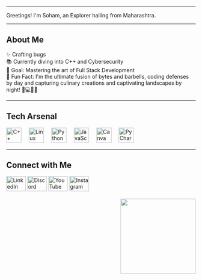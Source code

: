 <!DOCTYPE html>
<html lang="en">
<head>
  <meta charset="UTF-8">
  <meta name="viewport" content="width=device-width, initial-scale=1.0">
  <title>Soham's Profile</title>
  <style>
    @keyframes slideInFromLeft {
      0% { transform: translateX(-100%); opacity: 0; }
      100% { transform: translateX(0); opacity: 1; }
    }

    @keyframes fadeIn {
      0% { opacity: 0; }
      100% { opacity: 1; }
    }

    .animated-heading {
      animation: slideInFromLeft 1s ease-out forwards;
    }

    .animated-name {
      animation: fadeIn 1s ease-in-out forwards;
    }
  </style>
</head>
<body>

<h1 class="animated-heading" align="left">👋 Hey there!</h1>

<hr>

<p align="left">Greetings! I'm <span class="animated-name">Soham</span>, an Explorer hailing from Maharashtra.</p>

<hr>

<h2 align="left">About Me</h2>

<p align="left">✨ Crafting bugs <br>📚 Currently diving into C++ and Cybersecurity<br>🎯 Goal: Mastering the art of Full Stack Development<br>🎲 Fun Fact: I'm the ultimate fusion of bytes and barbells, coding defenses by day and capturing culinary creations and captivating landscapes by night! 📸💻🍳💪</p>

<hr>

<h2 align="left">Tech Arsenal</h2>

<div align="left">
  <img src="https://cdn.jsdelivr.net/gh/devicons/devicon/icons/cplusplus/cplusplus-original.svg" height="40" alt="C++ logo"  />
  <img width="12" />
  <img src="https://cdn.jsdelivr.net/gh/devicons/devicon/icons/linux/linux-original.svg" height="40" alt="Linux logo"  />
  <img width="12" />
  <img src="https://cdn.jsdelivr.net/gh/devicons/devicon/icons/python/python-original.svg" height="40" alt="Python logo"  />
  <img width="12" />
  <img src="https://cdn.jsdelivr.net/gh/devicons/devicon/icons/javascript/javascript-original.svg" height="40" alt="JavaScript logo"  />
  <img width="12" />
  <img src="https://cdn.jsdelivr.net/gh/devicons/devicon/icons/canva/canva-original.svg" height="40" alt="Canva logo"  />
  <img width="12" />
  <img src="https://cdn.jsdelivr.net/gh/devicons/devicon/icons/pycharm/pycharm-original.svg" height="40" alt="PyCharm logo"  />
</div>

<hr>

<h2 align="left">Connect with Me</h2>

<div align="left">
  <a href="https://www.linkedin.com/in/c0mrade88"><img src="https://raw.githubusercontent.com/maurodesouza/profile-readme-generator/master/src/assets/icons/social/linkedin/default.svg" width="52" height="40" alt="LinkedIn logo"  /></a>
  <a href="[Your Discord Profile URL]"><img src="https://raw.githubusercontent.com/maurodesouza/profile-readme-generator/master/src/assets/icons/social/discord/default.svg" width="52" height="40" alt="Discord logo"  /></a>
  <a href="[Your YouTube Profile URL]"><img src="https://raw.githubusercontent.com/maurodesouza/profile-readme-generator/master/src/assets/icons/social/youtube/default.svg" width="52" height="40" alt="YouTube logo"  /></a>
  <a href="https://www.instagram.com/yaaarsoham/"><img src="https://raw.githubusercontent.com/maurodesouza/profile-readme-generator/master/src/assets/icons/social/instagram/default.svg" width="52" height="40" alt="Instagram logo"  /></a>
</div>

<br clear="both">

<img align="right" height="200" src="https://i.imgflip.com/65efzo.gif"  />

</body>
</html>
